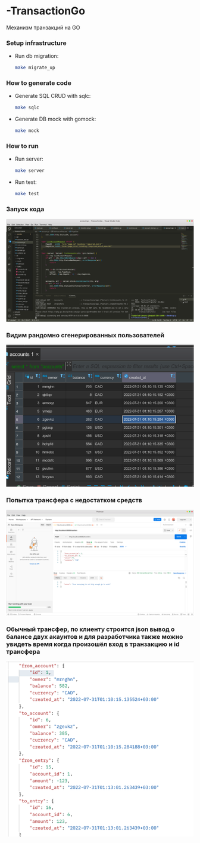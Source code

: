# -TransactionGo
Механизм транзакций на GO

### Setup infrastructure

- Run db migration:

    ```bash
    make migrate_up
    ```

### How to generate code

- Generate SQL CRUD with sqlc:

    ```bash
    make sqlc
    ```

- Generate DB mock with gomock:

    ```bash
    make mock
    ```

### How to run

- Run server:

    ```bash
    make server
    ```

- Run test:

    ```bash
    make test
    ```

### Запуск кода
![Запуск кода ](screenchots/Screenshotfrom2022-07-3101-10-47.png?raw=true "Запуск кода")
### Видим рандомно сгенерированных пользователей
![База данных ](screenchots/Screenshotfrom2022-07-3101-11-43.png?raw=true "Видим рандомно сгенерированных пользователей")
### Попытка трансфера с недостатком средств
![Недостаток средств](screenchots/Screenshotfrom2022-07-3101-12-33.png?raw=true "Попытка трансфера с недостатком средств")
### Обычный трансфер, по клиенту строится json вывод о балансе двух акаунтов и для разработчика также можно увидеть время когда произошёл вход в транзакцию и id трансфера 
![Обычный трансфер](screenchots/Screenshotfrom2022-07-3101-14-43.png?raw=true "Обычный трансфер, по клиенту строится json вывод о балансе двух акаунтов и для разработчика также можно увидеть время когда произошёл вход в транзакцию и id трансфера ")
